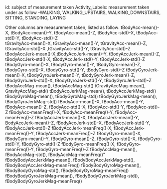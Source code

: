 id: subject of measurement taken
Activity_Labels: measurement taken under as follow -WALKING, WALKING_UPSTAIRS, WALKING_DOWNSTAIRS, SITTING, STANDING, LAYING

Other columns are measurement taken, listed as follow:
tBodyAcc-mean()-X, tBodyAcc-mean()-Y, tBodyAcc-mean()-Z, tBodyAcc-std()-X, tBodyAcc-std()-Y, tBodyAcc-std()-Z      
tGravityAcc-mean()-X, tGravityAcc-mean()-Y, tGravityAcc-mean()-Z, tGravityAcc-std()-X ,tGravityAcc-std()-Y, tGravityAcc-std()-Z           
tBodyAccJerk-mean()-X,tBodyAccJerk-mean()-Y, tBodyAccJerk-mean()-Z, tBodyAccJerk-std()-X, tBodyAccJerk-std()-Y, tBodyAccJerk-std()-Z 
tBodyGyro-mean()-X, tBodyGyro-mean()-Y, tBodyGyro-mean()-Z, tBodyGyro-std()-X, tBodyGyro-std()-Y, tBodyGyro-std()-Z
tBodyGyroJerk-mean()-X, tBodyGyroJerk-mean()-Y, tBodyGyroJerk-mean()-Z, tBodyGyroJerk-std()-X, tBodyGyroJerk-std()-Y, tBodyGyroJerk-std()-Z
tBodyAccMag-mean(), tBodyAccMag-std()
tGravityAccMag-mean(), GravityAccMag-std()
tBodyAccJerkMag-mean(), tBodyAccJerkMag-std()
tBodyGyroMag-mean(), tBodyGyroMag-std()
tBodyGyroJerkMag-mean(), tBodyGyroJerkMag-std()
fBodyAcc-mean()-X, fBodyAcc-mean()-Y, fBodyAcc-mean()-Z, fBodyAcc-std()-X, fBodyAcc-std()-Y, fBodyAcc-std()-Z
fBodyAcc-meanFreq()-X, fBodyAcc-meanFreq()-Y, fBodyAcc-meanFreq()-Z
fBodyAccJerk-mean()-X, fBodyAccJerk-mean()-Y, BodyAccJerk-mean()-Z, fBodyAccJerk-std()-X, fBodyAccJerk-std()-Y, fBodyAccJerk-std()-Z
fBodyAccJerk-meanFreq()-X, fBodyAccJerk-meanFreq()-Y, fBodyAccJerk-meanFreq()-Z
fBodyGyro-mean()-X, fBodyGyro-mean()-Y, fBodyGyro-mean()-Z, fBodyGyro-std()-X, fBodyGyro-std()-Y, fBodyGyro-std()-Z
fBodyGyro-meanFreq()-X, fBodyGyro-meanFreq()-Y, fBodyGyro-meanFreq()-Z
fBodyAccMag-mean(), fBodyAccMag-std(), fBodyAccMag-meanFreq()"         
fBodyBodyAccJerkMag-mean(), fBodyBodyAccJerkMag-std(), fBodyBodyAccJerkMag-meanFreq()
fBodyBodyGyroMag-mean(), fBodyBodyGyroMag-std(), fBodyBodyGyroMag-meanFreq()
fBodyBodyGyroJerkMag-mean(), fBodyBodyGyroJerkMag-std(), fBodyBodyGyroJerkMag-meanFreq()
